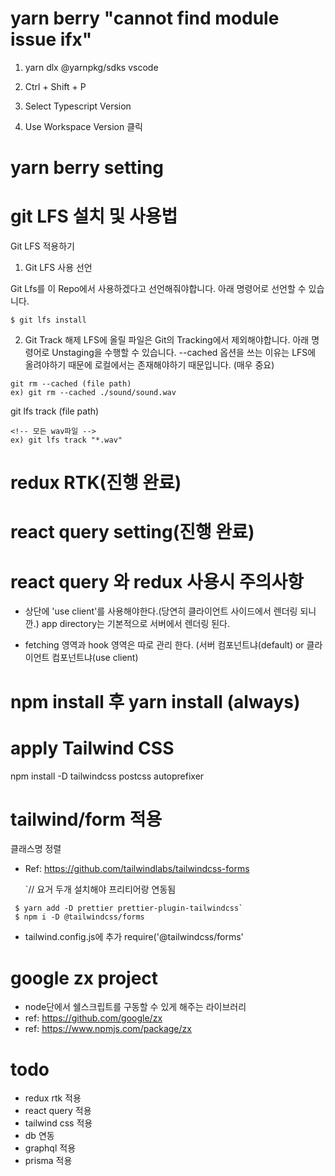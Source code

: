 # yarn berry "cannot find module issue ifx"

1. yarn dlx @yarnpkg/sdks vscode

2. Ctrl + Shift + P

3. Select Typescript Version

4. Use Workspace Version 클릭

# yarn berry setting

# git LFS 설치 및 사용법

Git LFS 적용하기

1. Git LFS 사용 선언

Git Lfs를 이 Repo에서 사용하겠다고 선언해줘야합니다. 아래 명령어로 선언할 수 있습니다.

```
$ git lfs install
```

2. Git Track 해제
   LFS에 올릴 파일은 Git의 Tracking에서 제외해야합니다. 아래 명령어로 Unstaging을 수행할 수 있습니다. --cached 옵션을 쓰는 이유는 LFS에 올려야하기 때문에 로컬에서는 존재해야하기 때문입니다. (매우 중요)

```
git rm --cached (file path)
ex) git rm --cached ./sound/sound.wav
```

git lfs track (file path)

```
<!-- 모든 wav파일 -->
ex) git lfs track "*.wav"
```

# redux RTK(진행 완료)

# react query setting(진행 완료)

# react query 와 redux 사용시 주의사항

- 상단에 'use client'를 사용해야한다.(당연히 클라이언트 사이드에서 렌더링 되니깐.)
  app directory는 기본적으로 서버에서 렌더링 된다.

- fetching 영역과 hook 영역은 따로 관리 한다.
  (서버 컴포넌트냐(default) or 클라이언트 컴포넌트냐(use сlient)

# npm install 후 yarn install (always)

# apply Tailwind CSS

npm install -D tailwindcss postcss autoprefixer

# tailwind/form 적용

클래스명 정렬

- Ref: https://github.com/tailwindlabs/tailwindcss-forms

  `// 요거 두개 설치해야 프리티어랑 연동됨

```
 $ yarn add -D prettier prettier-plugin-tailwindcss`
 $ npm i -D @tailwindcss/forms

```

- tailwind.config.js에 추가
  require('@tailwindcss/forms'

# google zx project

- node단에서 쉘스크립트를 구동할 수 있게 해주는 라이브러리
- ref: https://github.com/google/zx
- ref: https://www.npmjs.com/package/zx

# todo

- redux rtk 적용
- react query 적용
- tailwind css 적용
- db 연동
- graphql 적용
- prisma 적용

